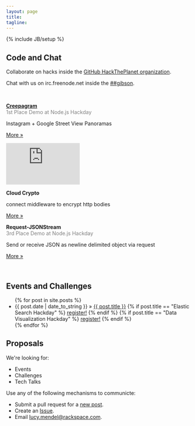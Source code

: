 ```yaml
---
layout: page
title:
tagline: 
---
```

{% include JB/setup %}

## Code and Chat

Collaborate on hacks inside the [GitHub HackThePlanet organization](https://github.com/HackThePlanet ). 

Chat with us on irc.freenode.net inside the [##gibson](irc://irc.freenode.net:4443/%23%23gibson ).

<br />

<div class="row">
  <div class="span1"><p></p></div>

  <div class="span3">
    <p><b><a href="http://creepagram.com/">Creepagram</a></b><br /><span style="color:grey;">1st Place Demo at Node.js Hackday</span></p>
    <p>Instagram + Google Street View Panoramas</p>
    <p><a href="https://github.com/mindflash/creepagram" class="btn btn">More &raquo;</a></p>
    <iframe src="http://player.vimeo.com/video/38053195?portrait=0" width="201" height="113" frameborder="0" >
      Creepagram
    </iframe>
  </div>

  <div class="span3">
    <p><b>Cloud Crypto</b></p>
    <p>connect middleware to encrypt http bodies</p>
    <p><a href="https://github.com/philips/connect-crypto" class="btn btn">More &raquo;</a></p>
  </div>

  <div class="span3">
    <p><b>Request-JSONStream</b><br /><span style="color:grey;">3rd Place Demo at Node.js Hackday</span></p>
    <p>Send or receive JSON as newline delimited object via request</p>
    <p><a href="https://github.com/smurthas/Request-JSONStream" class="btn btn">More &raquo;</a></p>
  </div>
</div>

<br />

## Events and Challenges

<ul class="posts">
  {% for post in site.posts %}
    <li>
      <span>{{ post.date | date_to_string }}</span> &raquo; <a href="{{ BASE_PATH }}{{ post.url }}">{{ post.title }}</a>
      {% if post.title == "Elastic Search Hackday" %}
        <span class="label label-warning"><a href="http://elasticsearchhackday.eventbrite.com/">register!</a></span>
      {% endif %}
      {% if post.title == "Data Visualization Hackday" %}
        <span class="label label-warning"><a href="http://datavizhackday.eventbrite.com/">register!</a></span>
      {% endif %}
    </li>
  {% endfor %}
</ul>

## Proposals

We're looking for:

<ul>
  <li>Events</li>
  <li>Challenges</li>
  <li>Tech Talks</li>
</ul>

Use any of the following mechanisms to communicte:

<ul>
  <li>Submit a pull request for a <a href="https://github.com/HackThePlanet/hacktheplanet.github.com/tree/master/_posts">new post</a>.</li>
  <li>Create an <a href="http://github.com/hacktheplanet/hacktheplanet.github.com/issues">Issue</a>.</li>
  <li>Email <a href="mailto:lucy.mendel@rackspace.com">lucy.mendel@rackspace.com</a>.</li>
</ul>
